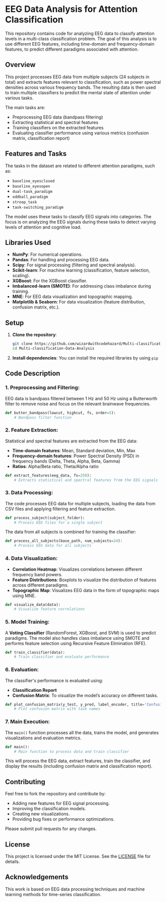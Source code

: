 # EEG Data Analysis for Attention Classification

This repository contains code for analyzing EEG data to classify attention levels in a multi-class classification problem. The goal of this analysis is to use different EEG features, including time-domain and frequency-domain features, to predict different paradigms associated with attention.

## Overview

This project processes EEG data from multiple subjects (24 subjects in total) and extracts features relevant to classification, such as power spectral densities across various frequency bands. The resulting data is then used to train multiple classifiers to predict the mental state of attention under various tasks.

The main tasks are:
- Preprocessing EEG data (bandpass filtering)
- Extracting statistical and spectral features
- Training classifiers on the extracted features
- Evaluating classifier performance using various metrics (confusion matrix, classification report)

## Features and Tasks

The tasks in the dataset are related to different attention paradigms, such as:
- `baseline_eyesclosed`
- `baseline_eyesopen`
- `dual-task_paradigm`
- `oddball_paradigm`
- `stroop_task`
- `task-switching_paradigm`

The model uses these tasks to classify EEG signals into categories. The focus is on analyzing the EEG signals during these tasks to detect varying levels of attention and cognitive load.

## Libraries Used

- **NumPy**: For numerical operations.
- **Pandas**: For handling and processing EEG data.
- **Scipy**: For signal processing (filtering and spectral analysis).
- **Scikit-learn**: For machine learning (classification, feature selection, scaling).
- **XGBoost**: For the XGBoost classifier.
- **Imbalanced-learn (SMOTE)**: For addressing class imbalance during training.
- **MNE**: For EEG data visualization and topographic mapping.
- **Matplotlib & Seaborn**: For data visualization (feature distribution, confusion matrix, etc.).

## Setup

1. **Clone the repository**:
   ```bash
   git clone https://github.com/wizardwithcodehazard/Multi-classification-Data-Analysis.git
   cd Multi-classification-Data-Analysis
   ```

2. **Install dependencies**:
   You can install the required libraries by using `pip`

## Code Description

### 1. **Preprocessing and Filtering**:
   EEG data is bandpass filtered between 1 Hz and 50 Hz using a Butterworth filter to remove noise and focus on the relevant brainwave frequencies.

   ```python
   def butter_bandpass(lowcut, highcut, fs, order=5):
       # Bandpass filter function
   ```

### 2. **Feature Extraction**:
   Statistical and spectral features are extracted from the EEG data:
   - **Time-domain features**: Mean, Standard deviation, Min, Max
   - **Frequency-domain features**: Power Spectral Density (PSD) in frequency bands (Delta, Theta, Alpha, Beta, Gamma)
   - **Ratios**: Alpha/Beta ratio, Theta/Alpha ratio
   
   ```python
   def extract_features(eeg_data, fs=250):
       # Extracts statistical and spectral features from the EEG signals
   ```

### 3. **Data Processing**:
   The code processes EEG data for multiple subjects, loading the data from CSV files and applying filtering and feature extraction.

   ```python
   def process_subject(subject_folder):
       # Process EEG files for a single subject
   ```

   The data from all subjects is combined for training the classifier:
   
   ```python
   def process_all_subjects(base_path, num_subjects=24):
       # Process EEG data for all subjects
   ```

### 4. **Data Visualization**:
   - **Correlation Heatmap**: Visualizes correlations between different frequency band powers.
   - **Feature Distributions**: Boxplots to visualize the distribution of features across different paradigms.
   - **Topographic Map**: Visualizes EEG data in the form of topographic maps using MNE.

   ```python
   def visualize_data(data):
       # Visualize feature correlations
   ```

### 5. **Model Training**:
   A **Voting Classifier** (RandomForest, XGBoost, and SVM) is used to predict paradigms. The model also handles class imbalance using SMOTE and performs feature selection using Recursive Feature Elimination (RFE).

   ```python
   def train_classifier(data):
       # Train classifier and evaluate performance
   ```

### 6. **Evaluation**:
   The classifier's performance is evaluated using:
   - **Classification Report**
   - **Confusion Matrix**: To visualize the model’s accuracy on different tasks.

   ```python
   def plot_confusion_matrix(y_test, y_pred, label_encoder, title='Confusion Matrix'):
       # Plot confusion matrix with task names
   ```

### 7. **Main Execution**:
   The `main()` function processes all the data, trains the model, and generates visualizations and evaluation metrics.

   ```python
   def main():
       # Main function to process data and train classifier
   ```

This will process the EEG data, extract features, train the classifier, and display the results (including confusion matrix and classification report).

## Contributing

Feel free to fork the repository and contribute by:
- Adding new features for EEG signal processing.
- Improving the classification models.
- Creating new visualizations.
- Providing bug fixes or performance optimizations.

Please submit pull requests for any changes.

## License

This project is licensed under the MIT License. See the [LICENSE](LICENSE) file for details.

## Acknowledgements

This work is based on EEG data processing techniques and machine learning methods for time-series classification. 

